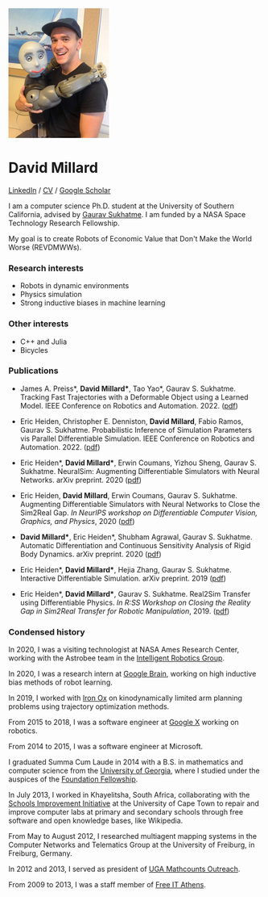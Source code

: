 <div id="photo">
<img src="/assets/photo.jpg" alt="Photo" />
</div>

# David Millard

[LinkedIn](https://www.linkedin.com/in/davidrmillard) /
[CV](/assets/millard_cv.pdf) /
[Google Scholar](https://scholar.google.com/citations?user=QSjK6BwAAAAJ&hl=en)

I am a computer science Ph.D. student at the University of Southern California,
advised by [Gaurav Sukhatme](http://www-robotics.usc.edu/~gaurav/). I am funded
by a NASA Space Technology Research Fellowship.

My goal is to create Robots of Economic Value that Don't Make the World Worse
(REVDMWWs).

### Research interests

- Robots in dynamic environments
- Physics simulation
- Strong inductive biases in machine learning

### Other interests

- C++ and Julia
- Bicycles

### Publications

- James A. Preiss\*, **David Millard\***, Tao Yao\*, Gaurav S. Sukhatme.
  Tracking Fast Trajectories with a Deformable Object using a Learned Model.
  IEEE Conference on Robotics and Automation. 2022.
  ([pdf](papers/2022ICRA_Preiss_Millard_Yao.pdf))

- Eric Heiden, Christopher E. Denniston, **David Millard**, Fabio Ramos, Gaurav
  S. Sukhatme. Probabilistic Inference of Simulation Parameters vis Parallel
  Differentiable Simulation. IEEE Conference on Robotics and Automation. 2022.
  ([pdf](https://arxiv.org/pdf/2109.08815.pdf))

- Eric Heiden\*, **David Millard\***, Erwin Coumans, Yizhou Sheng, Gaurav S.
  Sukhatme. NeuralSim: Augmenting Differentiable Simulators with Neural
  Networks. arXiv preprint. 2020 ([pdf](https://arxiv.org/pdf/2011.04217.pdf))

- Eric Heiden, **David Millard**, Erwin Coumans, Gaurav S. Sukhatme. Augmenting
  Differentiable Simulators with Neural Networks to Close the Sim2Real Gap. _In
  NeurIPS workshop on Differentiable Computer Vision, Graphics, and Physics_, 2020
  ([pdf](https://arxiv.org/pdf/2007.06045.pdf))

- **David Millard\***, Eric Heiden\*, Shubham Agrawal, Gaurav S. Sukhatme.
  Automatic Differentiation and Continuous Sensitivity Analysis of Rigid Body
  Dynamics. arXiv preprint. 2020 ([pdf](https://arxiv.org/pdf/2001.08539.pdf))

- Eric Heiden\*, **David Millard\***, Hejia Zhang, Gaurav S. Sukhatme.
  Interactive Differentiable Simulation. arXiv preprint. 2019
  ([pdf](https://arxiv.org/pdf/1905.10706.pdf))

- Eric Heiden\*, **David Millard\***, Gaurav S. Sukhatme. Real2Sim Transfer
  using Differentiable Physics. _In R:SS Workshop on Closing the Reality Gap
  in Sim2Real Transfer for Robotic Manipulation_, 2019.
  ([pdf](https://sim2real.github.io/assets/papers/heiden.pdf))

### Condensed history

In 2020, I was a visiting technologist at NASA Ames Research Center, working
with the Astrobee team in the [Intelligent Robotics
Group](https://ti.arc.nasa.gov/tech/asr/groups/intelligent-robotics/).

In 2020, I was a research intern at [Google
Brain](https://research.google/teams/brain/), working on high inductive bias
methods of robot learning.

In 2019, I worked with [Iron Ox](https://ironox.com) on kinodynamically limited
arm planning problems using trajectory optimization methods.

From 2015 to 2018, I was a software engineer at
[Google&nbsp;X](https://x.company) working on robotics.

From 2014 to 2015, I was a software engineer at Microsoft.

I graduated Summa Cum Laude in 2014 with a B.S. in mathematics and computer
science from the [University of Georgia](https://www.uga.edu), where I studied
under the auspices of the [Foundation
Fellowship](https://honors.uga.edu/c_s/scholarships/f_f/foundation_fellows.html).

In July 2013, I worked in Khayelitsha, South Africa, collaborating with the
[Schools Improvement Initiative](http://www.sii.uct.ac.za) at the University of
Cape Town to repair and improve computer labs at primary and secondary schools
through free software and open knowledge bases, like Wikipedia.

From May to August 2012, I researched multiagent mapping systems in the Computer
Networks and Telematics Group at the University of Freiburg, in Freiburg,
Germany.

In 2012 and 2013, I served as president of [UGA Mathcounts
Outreach](//ugamathcounts.com).

From 2009 to 2013, I was a staff member of [Free IT
Athens](//www.freeitathens.org).
